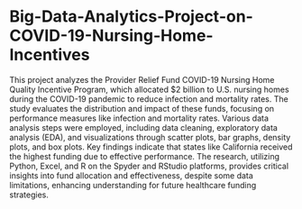 # Big-Data-Analytics-Project-on-COVID-19-Nursing-Home-Incentives
This project analyzes the Provider Relief Fund COVID-19 Nursing Home Quality Incentive Program, which allocated $2 billion to U.S. nursing homes during the COVID-19 pandemic to reduce infection and mortality rates. The study evaluates the distribution and impact of these funds, focusing on performance measures like infection and mortality rates. Various data analysis steps were employed, including data cleaning, exploratory data analysis (EDA), and visualizations through scatter plots, bar graphs, density plots, and box plots. Key findings indicate that states like California received the highest funding due to effective performance. The research, utilizing Python, Excel, and R on the Spyder and RStudio platforms, provides critical insights into fund allocation and effectiveness, despite some data limitations, enhancing understanding for future healthcare funding strategies.
